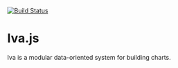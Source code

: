 [![Build Status](https://travis-ci.org/iva-js/iva.svg?branch=master)](https://travis-ci.org/iva-js/iva)
# Iva.js
Iva is a modular data-oriented system for building charts.
